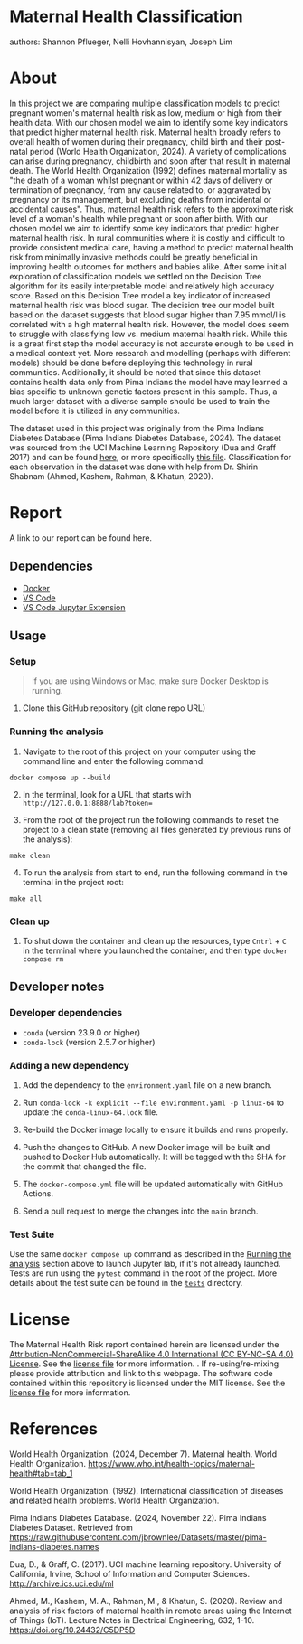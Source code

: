 # Maternal Health Classification
authors: Shannon Pflueger, Nelli Hovhannisyan, Joseph Lim

# About
In this project we are comparing multiple classification models to predict pregnant women's maternal health risk as low, medium or high from their health data. With our chosen model
we aim to identify some key indicators that predict higher maternal health risk. Maternal health broadly refers to overall health of women during their pregnancy, child birth and their post-natal period (World Health Organization, 2024). A variety of complications can arise during pregnancy, childbirth and soon after that result in maternal death. The World Health Organization (1992) defines maternal mortality as "the death of a woman whilst pregnant or within 42 days of delivery or termination of pregnancy, from any cause related to, or aggravated by pregnancy or its management, but excluding deaths from incidental or accidental causes". Thus, maternal health risk refers to the approximate risk level of a woman's health while pregnant or soon after birth. With our chosen model we aim to identify some key indicators that predict higher maternal health risk. In rural communities where it is costly and difficult to provide consistent medical care, having a method to predict 
maternal health risk from minimally invasive methods could be greatly beneficial in improving health outcomes for mothers and babies alike.
After some initial exploration of classification models we settled on the Decision Tree algorithm for its easily interpretable model and relatively high accuracy score. 
Based on this Decision Tree model a key indicator of increased maternal health risk was blood sugar. The decision tree our model built based on the dataset suggests that blood sugar higher than 7.95 mmol/l
is correlated with a high maternal health risk. However, the model does seem to struggle with classifying low vs. medium maternal health risk.
While this is a great first step the model accuracy is not accurate enough to be used in a medical context yet. More research and modelling (perhaps with different models) should be done before deploying this technology in rural communities.
Additionally, it should be noted that since this dataset contains health data only from Pima Indians the model have may learned a bias specific to unknown genetic factors present in this sample. Thus, a much larger dataset with a diverse sample 
should be used to train the model before it is utilized in any communities.

The dataset used in this project was originally from the Pima Indians Diabetes Database (Pima Indians Diabetes Database, 2024). The dataset was sourced from the UCI Machine Learning Repository (Dua and Graff 2017) and can be found [here](https://archive.ics.uci.edu/dataset/863/maternal+health+risk), 
or more specifically [this file](https://archive.ics.uci.edu/static/public/863/maternal+health+risk.zip).
Classification for each observation in the dataset was done with help from Dr. Shirin Shabnam (Ahmed, Kashem, Rahman, & Khatun, 2020).

# Report
A link to our report can be found here.

## Dependencies
- [Docker](https://www.docker.com/) 
- [VS Code](https://code.visualstudio.com/download)
- [VS Code Jupyter Extension](https://marketplace.visualstudio.com/items?itemName=ms-toolsai.jupyter)

## Usage

### Setup

> If you are using Windows or Mac, make sure Docker Desktop is running.

1. Clone this GitHub repository (git clone repo URL)

### Running the analysis

1. Navigate to the root of this project on your computer using the
   command line and enter the following command:

``` 
docker compose up --build
```

2. In the terminal, look for a URL that starts with 
`http://127.0.0.1:8888/lab?token=` 

3. From the root of the project run the following commands to reset the project to a clean state (removing all files generated by previous runs of the analysis):

```
make clean
```

4. To run the analysis from start to end, run the following command in the terminal in the project root:

```
make all
```

### Clean up

1. To shut down the container and clean up the resources, 
type `Cntrl` + `C` in the terminal
where you launched the container, and then type `docker compose rm`

## Developer notes

### Developer dependencies
- `conda` (version 23.9.0 or higher)
- `conda-lock` (version 2.5.7 or higher)

### Adding a new dependency

1. Add the dependency to the `environment.yaml` file on a new branch.

2. Run `conda-lock -k explicit --file environment.yaml -p linux-64` to update the `conda-linux-64.lock` file.

2. Re-build the Docker image locally to ensure it builds and runs properly.

3. Push the changes to GitHub. A new Docker
   image will be built and pushed to Docker Hub automatically.
   It will be tagged with the SHA for the commit that changed the file.

4. The `docker-compose.yml` file will be updated automatically with GitHub Actions.
   
5. Send a pull request to merge the changes into the `main` branch.

### Test Suite 

Use the same `docker compose up` command as described in the [Running the analysis](#running-the-analysis) section above
to launch Jupyter lab, if it's not already launched. 
Tests are run using the `pytest` command in the root of the project.
More details about the test suite can be found in the 
[`tests`](tests) directory.

# License
The Maternal Health Risk report contained herein are licensed under the [Attribution-NonCommercial-ShareAlike 4.0 International (CC BY-NC-SA 4.0) License](https://creativecommons.org/licenses/by-nc-sa/4.0/). 
See the [license file](https://github.com/UBC-MDS/maternal_health_classification/blob/main/LICENSE.md) for more information. . If re-using/re-mixing please provide attribution and link to this webpage. 
The software code contained within this repository is licensed under the MIT license. See the [license file](https://github.com/UBC-MDS/maternal_health_classification/blob/main/LICENSE.md) for more information.

# References

World Health Organization. (2024, December 7). Maternal health. World Health Organization. https://www.who.int/health-topics/maternal-health#tab=tab_1

World Health Organization. (1992). International classification of diseases and related health problems. World Health Organization.

Pima Indians Diabetes Database. (2024, November 22). Pima Indians Diabetes Dataset. Retrieved from https://raw.githubusercontent.com/jbrownlee/Datasets/master/pima-indians-diabetes.names

Dua, D., & Graff, C. (2017). UCI machine learning repository. University of California, Irvine, School of Information and Computer Sciences. http://archive.ics.uci.edu/ml

Ahmed, M., Kashem, M. A., Rahman, M., & Khatun, S. (2020). Review and analysis of risk factors of maternal health in remote areas using the Internet of Things (IoT). Lecture Notes in Electrical Engineering, 632, 1-10. https://doi.org/10.24432/C5DP5D
